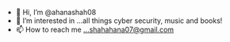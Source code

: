 - 👋 Hi, I’m @ahanashah08
- 👀 I’m interested in ...all things cyber security, music and books!
- 📫 How to reach me ...shahahana07@gmail.com

<!---
ahanashah08/ahanashah08 is a ✨ special ✨ repository because its `README.md` (this file) appears on your GitHub profile.
You can click the Preview link to take a look at your changes.
--->
